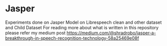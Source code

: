 # Jasper
Experiments done on Jasper Model on Librespeech clean and other dataset and Child Dataset
For reading more about what is written in this repository please refer my medium post https://medium.com/@shradrobo/jasper-a-breakthrough-in-speech-recognition-technology-58a25469e08f
